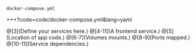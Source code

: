 `docker-compose.yml`

+++?code=code/docker-compose.yml&lang=yaml

@[3](Define your services here.)
@[4-11](A frontend service.)
@[5](Location of app code.)
@[6-7](Volumes mounts.)
@[8-9](Ports mapped.)
@[10-11](Service dependencies.)